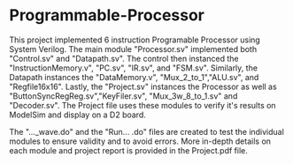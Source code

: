 # Programmable-Processor

This project implemented 6 instruction Programable Processor using System Verilog. The main module "Processor.sv" implemented both "Control.sv" and "Datapath.sv". The control then instanced the "InstructionMemory.v", "PC.sv", "IR.sv", and "FSM.sv". Similarly, the Datapath instances the "DataMemory.v", "Mux_2_to_1","ALU.sv", and "Regfile16x16". Lastly, the "Project.sv" instances the Processor as well as "ButtonSyncRegReg.sv","KeyFiler.sv", "Mux_3w_8_to_1.sv" and "Decoder.sv". The Project file uses these modules to verify it's results on ModelSim and display on a D2 board. 

The "..._wave.do" and the "Run... .do" files are created to test the individual  modules to ensure validity and to avoid errors. 
More in-depth details on each module and project report is provided in the Project.pdf file.
